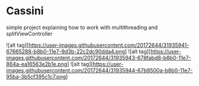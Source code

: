 # Cassini
simple project explaining how to work with multithreading and splitViewController

![alt tag][https://user-images.githubusercontent.com/20172644/31935941-67665288-b8b0-11e7-9d3b-22c2dc90dda4.png]
![alt tag][https://user-images.githubusercontent.com/20172644/31935943-678fabd8-b8b0-11e7-864a-ea16563e2b1e.png]
![alt tag][https://user-images.githubusercontent.com/20172644/31935944-67b9500a-b8b0-11e7-95ba-3b5cf395c1c7.png]
